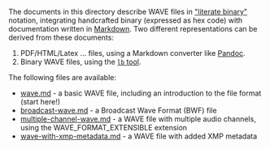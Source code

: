 The documents in this directory describe WAVE files in ["literate binary"][lb]
notation, integrating handcrafted binary (expressed as hex code) with
documentation written in [Markdown][Markdown]. Two different representations can
be derived from these documents:

 1. PDF/HTML/Latex ... files, using a Markdown converter like [Pandoc][Pandoc].
 2. Binary WAVE files, using the [`lb` tool][lb].

[lb]: https://github.com/marhop/literate-binary
[Markdown]: https://commonmark.org/
[Pandoc]: https://pandoc.org/

The following files are available:

  * [wave.md](wave.md) - a basic WAVE file, including an introduction to the
    file format (start here!)
  * [broadcast-wave.md](broadcast-wave.md) - a Broadcast Wave Format (BWF) file
  * [multiple-channel-wave.md](multiple-channel-wave.md) - a WAVE file with
    multiple audio channels, using the WAVE_FORMAT_EXTENSIBLE extension
  * [wave-with-xmp-metadata.md](wave-with-xmp-metadata.md) - a WAVE file with
    added XMP metadata
